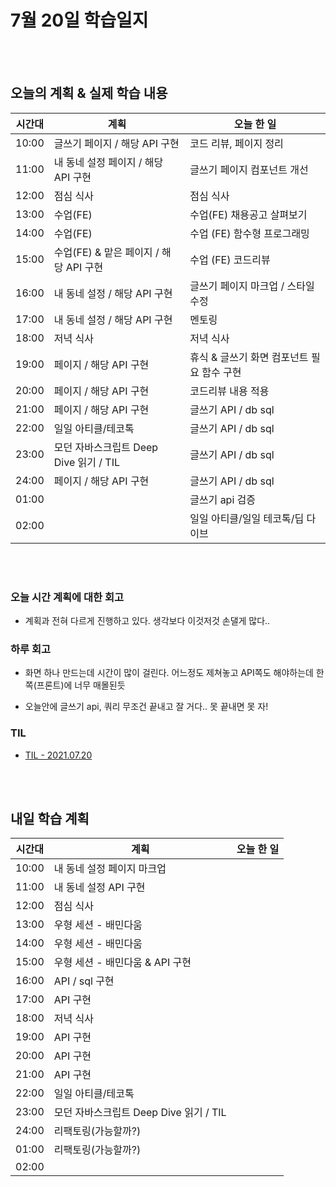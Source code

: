 # 7월 20일 학습일지

<br/>
<br/>

## 오늘의 계획 & 실제 학습 내용

| 시간대 | 계획                                   | 오늘 한 일                                 |
| ------ | -------------------------------------- | ------------------------------------------ |
| 10:00  | 글쓰기 페이지 / 해당 API 구현          | 코드 리뷰, 페이지 정리                     |
| 11:00  | 내 동네 설정 페이지 / 해당 API 구현    | 글쓰기 페이지 컴포넌트 개선                |
| 12:00  | 점심 식사                              | 점심 식사                                  |
| 13:00  | 수업(FE)                               | 수업(FE) 채용공고 살펴보기                 |
| 14:00  | 수업(FE)                               | 수업 (FE) 함수형 프로그래밍                |
| 15:00  | 수업(FE) & 맡은 페이지 / 해당 API 구현 | 수업 (FE) 코드리뷰                         |
| 16:00  | 내 동네 설정 / 해당 API 구현           | 글쓰기 페이지 마크업 / 스타일 수정         |
| 17:00  | 내 동네 설정 / 해당 API 구현           | 멘토링                                     |
| 18:00  | 저녁 식사                              | 저녁 식사                                  |
| 19:00  | 페이지 / 해당 API 구현                 | 휴식 & 글쓰기 화면 컴포넌트 필요 함수 구현 |
| 20:00  | 페이지 / 해당 API 구현                 | 코드리뷰 내용 적용                         |
| 21:00  | 페이지 / 해당 API 구현                 | 글쓰기 API / db sql                        |
| 22:00  | 일일 아티클/테코톡                     | 글쓰기 API / db sql                        |
| 23:00  | 모던 자바스크립트 Deep Dive 읽기 / TIL | 글쓰기 API / db sql                        |
| 24:00  | 페이지 / 해당 API 구현                 | 글쓰기 API / db sql                        |
| 01:00  |                                        | 글쓰기 api 검증                            |
| 02:00  |                                        | 일일 아티클/일일 테코톡/딥 다이브          |

<br/>
<br/>

### 오늘 시간 계획에 대한 회고

- 계획과 전혀 다르게 진행하고 있다. 생각보다 이것저것 손댈게 많다..

### 하루 회고

- 화면 하나 만드는데 시간이 많이 걸린다. 어느정도 제쳐놓고 API쪽도 해야하는데 한 쪽(프론트)에 너무 매몰된듯

- 오늘안에 글쓰기 api, 쿼리 무조건 끝내고 잘 거다.. 못 끝내면 못 자!

### TIL

- [TIL - 2021.07.20](https://velog.io/@jjuny546/TIL-2021.07.20)

<br/>
<br/>

## 내일 학습 계획

| 시간대 | 계획                                   | 오늘 한 일 |
| ------ | -------------------------------------- | ---------- |
| 10:00  | 내 동네 설정 페이지 마크업             |            |
| 11:00  | 내 동네 설정 API 구현                  |            |
| 12:00  | 점심 식사                              |            |
| 13:00  | 우형 세션 - 배민다움                   |            |
| 14:00  | 우형 세션 - 배민다움                   |            |
| 15:00  | 우형 세션 - 배민다움 & API 구현        |            |
| 16:00  | API / sql 구현                         |            |
| 17:00  | API 구현                               |            |
| 18:00  | 저녁 식사                              |            |
| 19:00  | API 구현                               |            |
| 20:00  | API 구현                               |            |
| 21:00  | API 구현                               |            |
| 22:00  | 일일 아티클/테코톡                     |            |
| 23:00  | 모던 자바스크립트 Deep Dive 읽기 / TIL |            |
| 24:00  | 리팩토링(가능할까?)                    |            |
| 01:00  | 리팩토링(가능할까?)                    |            |
| 02:00  |                                        |            |
